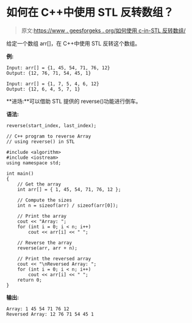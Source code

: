 # 如何在 C++中使用 STL 反转数组？

> 原文:[https://www . geesforgeks . org/如何使用 c-in-STL 反转数组/](https://www.geeksforgeeks.org/how-to-reverse-an-array-using-stl-in-c/)

给定一个数组 arr[]，在 C++中使用 STL 反转这个数组。

**例:**

```
Input: arr[] = {1, 45, 54, 71, 76, 12}
Output: {12, 76, 71, 54, 45, 1}

Input: arr[] = {1, 7, 5, 4, 6, 12}
Output: {12, 6, 4, 5, 7, 1}

```

**进场:**可以借助 STL 提供的 reverse()功能进行倒车。

**语法:**

```
reverse(start_index, last_index);

```

```
// C++ program to reverse Array
// using reverse() in STL

#include <algorithm>
#include <iostream>
using namespace std;

int main()
{
    // Get the array
    int arr[] = { 1, 45, 54, 71, 76, 12 };

    // Compute the sizes
    int n = sizeof(arr) / sizeof(arr[0]);

    // Print the array
    cout << "Array: ";
    for (int i = 0; i < n; i++)
        cout << arr[i] << " ";

    // Reverse the array
    reverse(arr, arr + n);

    // Print the reversed array
    cout << "\nReversed Array: ";
    for (int i = 0; i < n; i++)
        cout << arr[i] << " ";
    return 0;
}
```

**输出:**

```
Array: 1 45 54 71 76 12 
Reversed Array: 12 76 71 54 45 1

```